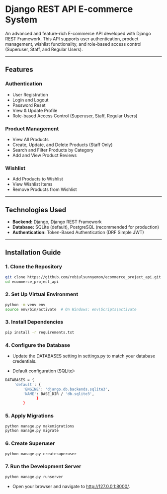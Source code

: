 # Django REST API E-commerce System

An advanced and feature-rich E-commerce API developed with Django REST Framework. This API supports user authentication, product management, wishlist functionality, and role-based access control (Superuser, Staff, and Regular Users).

---

## Features

### Authentication
- User Registration
- Login and Logout
- Password Reset
- View & Update Profile
- Role-based Access Control (Superuser, Staff, Regular Users)

### Product Management
- View All Products
- Create, Update, and Delete Products (Staff Only)
- Search and Filter Products by Category
- Add and View Product Reviews

### Wishlist
- Add Products to Wishlist
- View Wishlist Items
- Remove Products from Wishlist

---

## Technologies Used

- **Backend:** Django, Django REST Framework
- **Database:** SQLite (default), PostgreSQL (recommended for production)
- **Authentication:** Token-Based Authentication (DRF Simple JWT)

---




## Installation Guide

### 1. Clone the Repository
```bash
git clone https://github.com/robiulsunnyemon/ecommerce_project_api.git
cd ecommerce_project_api

```
### 2. Set Up Virtual Environment
```bash
python -m venv env
source env/bin/activate  # On Windows: env\Scripts\activate
```

### 3. Install Dependencies
```bash
pip install -r requirements.txt

```
### 4. Configure the Database
- Update the DATABASES setting in settings.py to match your database credentials.

- Default configuration (SQLite):
```bash
DATABASES = {
    'default': {
        'ENGINE': 'django.db.backends.sqlite3',
        'NAME': BASE_DIR / 'db.sqlite3',
              }
        }

```

### 5. Apply Migrations
```bash
python manage.py makemigrations
python manage.py migrate

```
### 6. Create Superuser
```bash
python manage.py createsuperuser
```

### 7. Run the Development Server
```bash
python manage.py runserver
```
- Open your browser and navigate to http://127.0.0.1:8000/.
